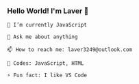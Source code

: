 ### Hello World! I'm Laver 👋

    🌱 I’m currently JavaScript

    💬 Ask me about anything

    📫 How to reach me: laver3249@outlook.com
    
    💪 Codes: JavaScript, HTML

    ⚡ Fun fact: I like VS Code
